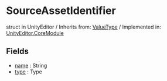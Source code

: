 # SourceAssetIdentifier
struct in UnityEditor
 / Inherits from: <a href="https://docs.unity3d.com/6000.0/Documentation/ScriptReference/ValueType.html" target="_blank">ValueType</a> / Implemented in: <a href="https://docs.unity3d.com/6000.0/Documentation/ScriptReference/UnityEditor.CoreModule.html" target="_blank">UnityEditor.CoreModule</a>
## Fields
- <a href="https://docs.unity3d.com/6000.0/Documentation/ScriptReference/SourceAssetIdentifier-name.html" target="_blank">name</a> : String
- <a href="https://docs.unity3d.com/6000.0/Documentation/ScriptReference/SourceAssetIdentifier-type.html" target="_blank">type</a> : Type
